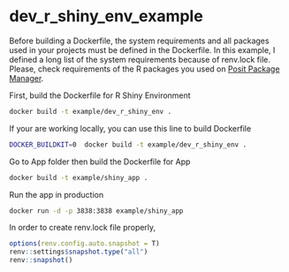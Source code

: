 
<!-- README.md is generated from README.Rmd. Please edit that file -->

# dev_r\_shiny_env_example

Before building a Dockerfile, the system requirements and all packages
used in your projects must be defined in the Dockerfile. In this
example, I defined a long list of the system requirements because of
renv.lock file. Please, check requirements of the R packages you used on
[Posit Package Manager](https://packagemanager.posit.co/client/#/).

First, build the Dockerfile for R Shiny Environment

``` bash
docker build -t example/dev_r_shiny_env .
```

If your are working locally, you can use this line to build Dockerfile

``` bash
DOCKER_BUILDKIT=0  docker build -t example/dev_r_shiny_env .
```

Go to App folder then build the Dockerfile for App

``` bash
docker build -t example/shiny_app .
```

Run the app in production

``` bash
docker run -d -p 3838:3838 example/shiny_app
```

In order to create renv.lock file properly,

``` r
options(renv.config.auto.snapshot = T)
renv::settings$snapshot.type("all")
renv::snapshot()
```
